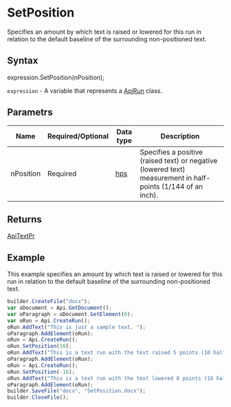 # SetPosition

Specifies an amount by which text is raised or lowered for this run in relation to the default baseline of the surrounding non-positioned text.

## Syntax

expression.SetPosition(nPosition);

`expression` - A variable that represents a [ApiRun](../ApiRun.md) class.

## Parametrs

| **Name** | **Required/Optional** | **Data type** | **Description** |
| ------------- | ------------- | ------------- | ------------- |
| nPosition | Required | [hps](../../../Enumerations/hps.md) | Specifies a positive (raised text) or negative (lowered text) measurement in half-points (1/144 of an inch). |

## Returns

[ApiTextPr](../../ApiTextPr/ApiTextPr.md)

## Example

This example specifies an amount by which text is raised or lowered for this run in relation to the default baseline of the surrounding non-positioned text.

```javascript
builder.CreateFile("docx");
var oDocument = Api.GetDocument();
var oParagraph = oDocument.GetElement(0);
var oRun = Api.CreateRun();
oRun.AddText("This is just a sample text. ");
oParagraph.AddElement(oRun);
oRun = Api.CreateRun();
oRun.SetPosition(10);
oRun.AddText("This is a text run with the text raised 5 points (10 half-points).");
oParagraph.AddElement(oRun);
oRun = Api.CreateRun();
oRun.SetPosition(-16);
oRun.AddText("This is a text run with the text lowered 8 points (16 half-points).");
oParagraph.AddElement(oRun);
builder.SaveFile("docx", "SetPosition.docx");
builder.CloseFile();
```